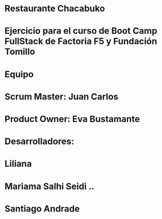 # Restaurante Chacabuko
# Ejercicio para el curso de Boot Camp FullStack de Factoria F5 y Fundación Tomillo
# Equipo
# Scrum Master: Juan Carlos
# Product Owner: Eva Bustamante
# Desarrolladores: 
# Liliana
# Mariama Salhi Seidi ..
# Santiago Andrade